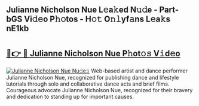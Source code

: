 ## Julianne Nicholson Nue L𝚎a𝚔ed N𝚞𝚍e - Part-bGS Vi𝚍𝚎o P𝚑𝚘tos - H𝚘𝚝 O𝚗𝚕yf𝚊ns L𝚎a𝚔s nE1kb

# <h2><a href="http://kf196do.oniu.top/?m=Julianne+Nicholson+Nue">🔗👉 🔴 Julianne Nicholson Nue P𝚑ot𝚘𝚜 V𝚒d𝚎o</a></h2>

[![Julianne Nicholson Nue Nu𝚍e𝚜](https://i.imgur.com/0qMVB7G.gif)](http://kf196do.oniu.top/?m=Julianne+Nicholson+Nue)
Web-based artist and dance performer Julianne Nicholson Nue, recognized for publishing dance and lifestyle tutorials through solo and collaborative dance acts and brief films. Courageous advocate Julianne Nicholson Nue, recognized for their bravery and dedication to standing up for important causes.  
